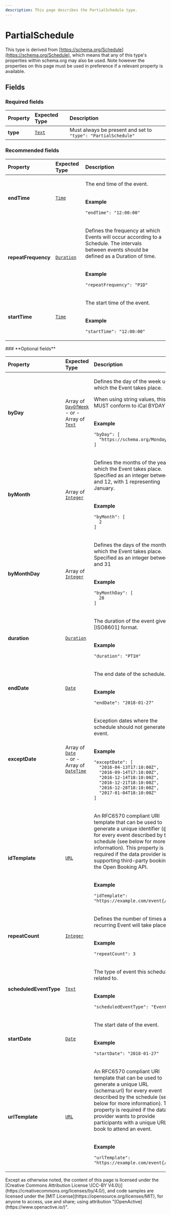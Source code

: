 ```yaml
---
description: This page describes the PartialSchedule type.
---
```


# PartialSchedule

This type is derived from [https://schema.org/Schedule](https://schema.org/Schedule), which means that any of this type's properties within schema.org may also be used. Note however the properties on this page must be used in preference if a relevant property is available.

## **Fields**

### **Required fields**

| Property | Expected Type | Description |
| :--- | :--- | :--- |
| **type** |  [`Text`](https://schema.org/Text) |  Must always be present and set to `"type": "PartialSchedule"` |

### **Recommended fields**

<table>
  <thead>
    <tr>
      <th style="text-align:left">Property</th>
      <th style="text-align:left">Expected Type</th>
      <th style="text-align:left">Description</th>
    </tr>
  </thead>
  <tbody>
    <tr>
      <td style="text-align:left"><b>endTime</b>
      </td>
      <td style="text-align:left"> <a href="https://schema.org/Time"><code>Time</code></a>
      </td>
      <td style="text-align:left">
        <p>The end time of the event.</p>
        <p>
          <br /><b>Example</b>
        </p>
        <p><code>&quot;endTime&quot;: &quot;12:00:00&quot;</code>
        </p>
      </td>
    </tr>
    <tr>
      <td style="text-align:left"><b>repeatFrequency</b>
      </td>
      <td style="text-align:left"> <a href="https://schema.org/Duration"><code>Duration</code></a>
      </td>
      <td style="text-align:left">
        <p>Defines the frequency at which Events will occur according to a Schedule.
          The intervals between events should be defined as a Duration of time.</p>
        <p>
          <br /><b>Example</b>
        </p>
        <p><code>&quot;repeatFrequency&quot;: &quot;P1D&quot;</code>
        </p>
      </td>
    </tr>
    <tr>
      <td style="text-align:left"><b>startTime</b>
      </td>
      <td style="text-align:left"> <a href="https://schema.org/Time"><code>Time</code></a>
      </td>
      <td style="text-align:left">
        <p>The start time of the event.</p>
        <p>
          <br /><b>Example</b>
        </p>
        <p><code>&quot;startTime&quot;: &quot;12:00:00&quot;</code>
        </p>
      </td>
    </tr>
  </tbody>
</table>### **Optional fields**

<table>
  <thead>
    <tr>
      <th style="text-align:left">Property</th>
      <th style="text-align:left">Expected Type</th>
      <th style="text-align:left">Description</th>
    </tr>
  </thead>
  <tbody>
    <tr>
      <td style="text-align:left"><b>byDay</b>
      </td>
      <td style="text-align:left">Array of <a href="https://schema.org/DayOfWeek"><code>DayOfWeek</code></a>
        <br
        />- or -
        <br />Array of <a href="https://schema.org/Text"><code>Text</code></a>
      </td>
      <td style="text-align:left">
        <p>Defines the day of the week upon which the Event takes place.</p>
        <p>When using string values, this MUST conform to iCal BYDAY rule.</p>
        <p>
          <br /><b>Example</b>
        </p>
        <p><code>&quot;byDay&quot;: [<br />  &quot;https://schema.org/Monday&quot;<br />]</code>
        </p>
      </td>
    </tr>
    <tr>
      <td style="text-align:left"><b>byMonth</b>
      </td>
      <td style="text-align:left">Array of <a href="https://schema.org/Integer"><code>Integer</code></a>
      </td>
      <td style="text-align:left">
        <p>Defines the months of the year on which the Event takes place. Specified
          as an integer between 1 and 12, with 1 representing January.</p>
        <p>
          <br /><b>Example</b>
        </p>
        <p><code>&quot;byMonth&quot;: [<br />  2<br />]</code>
        </p>
      </td>
    </tr>
    <tr>
      <td style="text-align:left"><b>byMonthDay</b>
      </td>
      <td style="text-align:left">Array of <a href="https://schema.org/Integer"><code>Integer</code></a>
      </td>
      <td style="text-align:left">
        <p>Defines the days of the month on which the Event takes place. Specified
          as an integer between 1 and 31</p>
        <p>
          <br /><b>Example</b>
        </p>
        <p><code>&quot;byMonthDay&quot;: [<br />  28<br />]</code>
        </p>
      </td>
    </tr>
    <tr>
      <td style="text-align:left"><b>duration</b>
      </td>
      <td style="text-align:left"> <a href="https://schema.org/Duration"><code>Duration</code></a>
      </td>
      <td style="text-align:left">
        <p>The duration of the event given in [ISO8601] format.</p>
        <p>
          <br /><b>Example</b>
        </p>
        <p><code>&quot;duration&quot;: &quot;PT1H&quot;</code>
        </p>
      </td>
    </tr>
    <tr>
      <td style="text-align:left"><b>endDate</b>
      </td>
      <td style="text-align:left"> <a href="https://schema.org/Date"><code>Date</code></a>
      </td>
      <td style="text-align:left">
        <p>The end date of the schedule.</p>
        <p>
          <br /><b>Example</b>
        </p>
        <p><code>&quot;endDate&quot;: &quot;2018-01-27&quot;</code>
        </p>
      </td>
    </tr>
    <tr>
      <td style="text-align:left"><b>exceptDate</b>
      </td>
      <td style="text-align:left">Array of <a href="https://schema.org/Date"><code>Date</code></a>
        <br />- or -
        <br />Array of <a href="https://schema.org/DateTime"><code>DateTime</code></a>
      </td>
      <td style="text-align:left">
        <p>Exception dates where the schedule should not generate an event.</p>
        <p>
          <br /><b>Example</b>
        </p>
        <p><code>&quot;exceptDate&quot;: [<br />  &quot;2016-04-13T17:10:00Z&quot;,<br />  &quot;2016-09-14T17:10:00Z&quot;,<br />  &quot;2016-12-14T18:10:00Z&quot;,<br />  &quot;2016-12-21T18:10:00Z&quot;,<br />  &quot;2016-12-28T18:10:00Z&quot;,<br />  &quot;2017-01-04T18:10:00Z&quot;<br />]</code>
        </p>
      </td>
    </tr>
    <tr>
      <td style="text-align:left"><b>idTemplate</b>
      </td>
      <td style="text-align:left"> <a href="https://schema.org/URL"><code>URL</code></a>
      </td>
      <td style="text-align:left">
        <p>An RFC6570 compliant URI template that can be used to generate a unique
          identifier (@id) for every event described by the schedule (see below for
          more information). This property is required if the data provider is supporting
          third-party booking via the Open Booking API.</p>
        <p>
          <br /><b>Example</b>
        </p>
        <p><code>&quot;idTemplate&quot;: &quot;https://example.com/event{/id}&quot;</code>
        </p>
      </td>
    </tr>
    <tr>
      <td style="text-align:left"><b>repeatCount</b>
      </td>
      <td style="text-align:left"> <a href="https://schema.org/Integer"><code>Integer</code></a>
      </td>
      <td style="text-align:left">
        <p>Defines the number of times a recurring Event will take place.</p>
        <p>
          <br /><b>Example</b>
        </p>
        <p><code>&quot;repeatCount&quot;: 3</code>
        </p>
      </td>
    </tr>
    <tr>
      <td style="text-align:left"><b>scheduledEventType</b>
      </td>
      <td style="text-align:left"> <a href="https://schema.org/Text"><code>Text</code></a>
      </td>
      <td style="text-align:left">
        <p>The type of event this schedule related to.</p>
        <p>
          <br /><b>Example</b>
        </p>
        <p><code>&quot;scheduledEventType&quot;: &quot;Event&quot;</code>
        </p>
      </td>
    </tr>
    <tr>
      <td style="text-align:left"><b>startDate</b>
      </td>
      <td style="text-align:left"> <a href="https://schema.org/Date"><code>Date</code></a>
      </td>
      <td style="text-align:left">
        <p>The start date of the event.</p>
        <p>
          <br /><b>Example</b>
        </p>
        <p><code>&quot;startDate&quot;: &quot;2018-01-27&quot;</code>
        </p>
      </td>
    </tr>
    <tr>
      <td style="text-align:left"><b>urlTemplate</b>
      </td>
      <td style="text-align:left"> <a href="https://schema.org/URL"><code>URL</code></a>
      </td>
      <td style="text-align:left">
        <p>An RFC6570 compliant URI template that can be used to generate a unique
          URL (schema:url) for every event described by the schedule (see below for
          more information). This property is required if the data provider wants
          to provide participants with a unique URL to book to attend an event.</p>
        <p>
          <br /><b>Example</b>
        </p>
        <p><code>&quot;urlTemplate&quot;: &quot;https://example.com/event{/id}&quot;</code>
        </p>
      </td>
    </tr>
  </tbody>
</table>Except as otherwise noted, the content of this page is licensed under the [Creative Commons Attribution License \(CC-BY V4.0\)](https://creativecommons.org/licenses/by/4.0/), and code samples are licensed under the [MIT License](https://opensource.org/licenses/MIT), for anyone to access, use and share; using attribution "[OpenActive](https://www.openactive.io/)".

